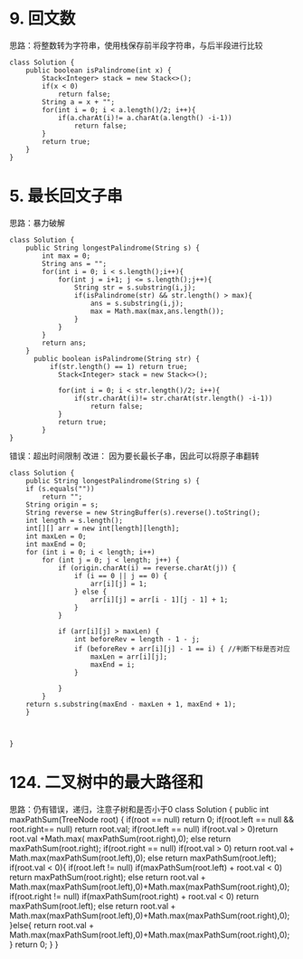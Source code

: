 # 9. 回文数 #
思路：将整数转为字符串，使用栈保存前半段字符串，与后半段进行比较

	class Solution {
	    public boolean isPalindrome(int x) {
	        Stack<Integer> stack = new Stack<>();
	        if(x < 0)
	            return false;
	        String a = x + "";
	        for(int i = 0; i < a.length()/2; i++){
	            if(a.charAt(i)!= a.charAt(a.length() -i-1))
	                return false;
	        }
	        return true;
	    }
	}

# 5. 最长回文子串 #
思路：暴力破解
	
	class Solution {
	    public String longestPalindrome(String s) {
	        int max = 0;
	        String ans = "";
	        for(int i = 0; i < s.length();i++){
	            for(int j = i+1; j <= s.length();j++){
	                String str = s.substring(i,j);
	                if(isPalindrome(str) && str.length() > max){
	                    ans = s.substring(i,j);
	                    max = Math.max(max,ans.length());
	                }
	            }
	        }
	        return ans;
	    }
	      public boolean isPalindrome(String str) {
	          if(str.length() == 1) return true;
		        Stack<Integer> stack = new Stack<>();
	
		        for(int i = 0; i < str.length()/2; i++){
		            if(str.charAt(i)!= str.charAt(str.length() -i-1))
		                return false;
		        }
		        return true;
		    }
	}

错误：超出时间限制
改进： 因为要长最长子串，因此可以将原子串翻转

	class Solution {
	    public String longestPalindrome(String s) {
	    if (s.equals(""))
	        return "";
	    String origin = s;
	    String reverse = new StringBuffer(s).reverse().toString();
	    int length = s.length();
	    int[][] arr = new int[length][length];
	    int maxLen = 0;
	    int maxEnd = 0;
	    for (int i = 0; i < length; i++)
	        for (int j = 0; j < length; j++) {
	            if (origin.charAt(i) == reverse.charAt(j)) {
	                if (i == 0 || j == 0) {
	                    arr[i][j] = 1;
	                } else {
	                    arr[i][j] = arr[i - 1][j - 1] + 1;
	                }
	            }
	          
	            if (arr[i][j] > maxLen) {
	                int beforeRev = length - 1 - j;
	                if (beforeRev + arr[i][j] - 1 == i) { //判断下标是否对应
	                    maxLen = arr[i][j];
	                    maxEnd = i;
	                }
	            
	            }
	        }
	    return s.substring(maxEnd - maxLen + 1, maxEnd + 1);
		}
	
	
	
	}

# 124. 二叉树中的最大路径和 #
思路：仍有错误，递归，注意子树和是否小于0
	class Solution {
	    public int maxPathSum(TreeNode root) {
	        if(root == null) return 0;
	        if(root.left == null && root.right== null) return root.val;
	        if(root.left == null) 
	            if(root.val > 0)return root.val +Math.max( maxPathSum(root.right),0);
	            else return maxPathSum(root.right);
	        if(root.right == null)
	            if(root.val > 0) return root.val + Math.max(maxPathSum(root.left),0);
	            else return maxPathSum(root.left);
	        if(root.val < 0){
	            if(root.left != null)
	                if(maxPathSum(root.left) + root.val < 0) return maxPathSum(root.right);
	                else return root.val + Math.max(maxPathSum(root.left),0)+Math.max(maxPathSum(root.right),0);
	            if(root.right != null)
	                if(maxPathSum(root.right) + root.val < 0) return maxPathSum(root.left);
	                else return   root.val + Math.max(maxPathSum(root.left),0)+Math.max(maxPathSum(root.right),0);
	        }else{
	            return root.val + Math.max(maxPathSum(root.left),0)+Math.max(maxPathSum(root.right),0);        
	            }
	        return 0;
	    }
	}